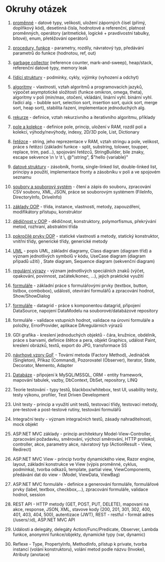 # Okruhy otázek


1. [proměnné](01_promenne.md) - datové typy, velikosti, uložení záporných čísel (přímý, doplňkový kód), desetinná čísla, hodnotové a referenční, platnost proměnných, operátory (aritmetické, logické + pravdivostní tabulky, bitové), enum, přetěžování operátorů

2. [procedury, funkce](02_procedury.md) - parametry, rozdíly, návratový typ, předávání parametrů do funkce (hodnotou, ref, out)

3. [garbage collector](03_garbage_collector.md) (reference counter, mark-and-sweep), heap/stack, referenční datové typy, memory leak

4. [řídící struktury](04_ridici_struktury.md) - podmínky, cykly, výjimky (vyhození a odchyt)

5. [algoritmy](5_algoritmy.md) - vlastnosti, vztah algoritmů a programovacích jazyků, výpočet asymptotické složitosti (funkce omikron, omega, theta), algoritmy v poli (min/max, otočení, vkládání, linární vyhl. binární vyhl. řadící alg. - bubble sort, selection sort, insertion sort, quick sort, merge sort, heap sort), stabilita řazení, implementace jednoduchých alg.

6. [rekurze](06_rekurze.md) - definice, vztah rekurzivního a iterativního algoritmu, příklady

7. [pole a kolekce](07_pole_a_kolekce.md) - definice pole, princip, uložení v RAM, rozdíl polí a kolekcí, výhody/nevýhody, indexy, 2D/3D pole, List, Dictionary

8. [řetězce](08_retezce.md) - string, jeho reprezentace v RAM, vztah stringu a pole, velikost, práce s řetězci (základní funkce - split, substring, tolower, toupper, replace, trim, pad...), spojování řetězců, StringBuilder, bile znaky, escape sekvence \n \r \t \\, @"\string", $"hello {variable}"

9. [datové struktury](09_datove_struktury.md) - zásobník, fronta, single-linked list, double-linked list, principy a použití, implementace fronty a zásobníku v poli a ve spojovém seznamu

10. [soubory a souborový systém](10_soubory.md) - čtení a zápis do souboru, zpracování CSV souboru, XML, JSON, práce se souborovým systémem (FileInfo, DirectoryInfo, DriveInfo) 

11. [základy OOP](11_zaklady_oop.md) - třída, instance, vlastnosti, metody, zapouzdření, modifikátory přístupu, konstruktor

12. [dědičnost v OOP](12_dedicnost_oop.md) - dědičnost, konstruktory, polymorfismus, překrývání metod, rozhraní, abstraktní třída

13. [pokročilé prvky OOP](13_pokrocile_oop.md) - statické vlastnosti a metody, statický konstruktor, vnitřní třídy, generické třídy, generické metody

14. [UML](14_uml.md) - popis UML, základní diagramy, Class diagram (diagram tříd) a význam jednotlivých symbolů v kódu, UseCase diagram (diagram případů užití) , State diagram, Sequence diagram (sekvenční diagram)

15. [regulární výrazy](15_regularni_vyrazy.md) - význam jednotlivých speciálních znaků (výčet, opakování, povinnost, začátek/konec, ...), jejich praktické využití

16. [formuláře](16_formulare_zakladni.md) - základní práce s formulářovými prvky (textbox, button, listbox, combobox), události, otevírání formulářů a zpracování hodnot, Show/ShowDialog

17. [formuláře](17_formulare_stredni.md) - datagrid - práce s komponentou datagrid, připojení DataSource, napojení DataModelu na souborové/databázové repository

18. formuláře - validace vstupních hodnot, validace na úrovni formuláře a položky, ErrorProvider, aplikace DAregulárních výrazů

19. GDI grafika - kreslení jednoduchých objektů - čára, kružnice, obdélník, práce s barvami, definice štětce a pera, objekt Graphics, událost Paint, kreslení obrázků, textů, export do JPG, transformace SS

20. [návrhové vzory GoF](20_vzory_gof.md) - Tovární metoda (Factory Method), Jedináček (Singleton), Příkaz (Command), Pozorovatel (Observer), Iterator, State, Decorator, Memento, Adapter

21.  [Databáze](21_databaze.md) - připojení k MySQL/MSSQL, ORM - entity framework, mapování tabulek, vazby, DbContext, DbSet, repository, LINQ

22. Teorie testování - typy testů, blackbox/whitebox, test UI, usability testy, testy výkonu, profiler, Test Driven Development

23. Unit testy - princip a využití unit testů, testovací třídy, testovací metody, pre-testové a post-testové rutiny, testování formulářů

24. Integrační testy - význam integračních testů, zásady nahraditelnosti, mock objekt

25. ASP.NET MVC základy - princip architektury Model-View-Controller, zpracování požadavku, směrování, výchozí směrování, HTTP protokol, controller, akce, parametry akce, návratový typ (ActionResult - View, Redirect)

26. ASP.NET MVC View - princip tvorby dynamického view, Razor engine, layout, základní konstrukce ve View (výpis proměnné, cyklus, podmínka), tvorba odkazů, template, partial view, ViewComponents, předávání dat do view - (Model, ViewData, ViewBag)

27. ASP.NET MVC formuláře - definice a generování formuláře, formulářové prvky (label, textbox, checkbox,...), zpracování formuláře, validace hodnot, session

28. REST API - HTTP metody (GET, POST, PUT, DELETE), mapovani na akce, response, JSON, XML, stavove kody (200, 201, 301, 302, 400, 401, 403, 404, 500), autentizace (JWT), REST - restful - formát adres (/users/:id), ASP.NET MVC API

29. Události a delegáty, delegáty Action/Func/Predicate,  Observer, Lambda funkce, anonymní funkce/objekty, dynamické typy (var, dynamic)

30. Reflexe - Type, PropertyInfo, MethodInfo, přístup k private, tvorba instancí (volání konstruktoru), volání metod podle názvu (Invoke), Atributy (anotace)